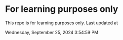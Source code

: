 # For learning purposes only
This repo is for learning purposes only.
Last updated at

Wednesday, September 25, 2024 3:54:59 PM

